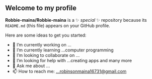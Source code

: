 ## Welcome to my profile ##

**Robbie-maina/Robbie-maina** is a ✨ _special_ ✨ repository because its `README.md` (this file) appears on your GitHub profile.

Here are some ideas to get you started:

- 🔭 I’m currently working on ...
- 🌱 I’m currently learning ...computer programming
- 👯 I’m looking to collaborate on ...
- 🤔 I’m looking for help with ...creating apps and many more
- 💬 Ask me about ...
- 📫 How to reach me: ...robinsonmaina16731@gmail.com

